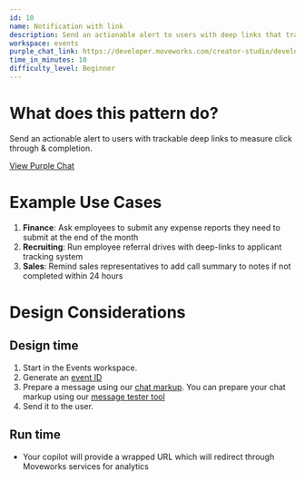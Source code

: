 ```yaml
---
id: 10
name: Notification with link
description: Send an actionable alert to users with deep links that track clickthrough & completion.
workspace: events
purple_chat_link: https://developer.moveworks.com/creator-studio/developer-tools/purple-chat-builder/?workspace=%7B%22title%22%3A%22My+Workspace%22%2C%22mocks%22%3A%5B%7B%22id%22%3A1636%2C%22title%22%3A%22Mock+1%22%2C%22transcript%22%3A%7B%22settings%22%3A%7B%22colorStyle%22%3A%22LIGHT%22%2C%22startTime%22%3A%2211%3A43+AM%22%2C%22defaultPerson%22%3A%22GWEN%22%2C%22editable%22%3Atrue%2C%22botName%22%3A%22%22%2C%22botImageUrl%22%3A%22%22%7D%2C%22messages%22%3A%5B%7B%22from%22%3A%22ANNOTATION%22%2C%22text%22%3A%22iPaaS%3A+Scheduled+job+that+runs+once+a+month+at+the+end+of+the+month.%22%7D%2C%7B%22from%22%3A%22BOT%22%2C%22text%22%3A%22It%27s+time+to+prep+for+month+end+close%21+We+need+your+help+to+ensure+our+financials+accurately+represent+our+business+activity.+%5Cn%5Cn%F0%9F%91%89+Please+look+through+your+inbox+and+forward+any+invoices+that+may+have+been+missed+to+%3Ca+href%3D%5C%22mailto%3Aap%40moveworks.ai%5C%22%3Eap%40moveworks.ai%3C%2Fa%3E.%5Cn%5Cn%F0%9F%91%89+We+also+need+your+expense+reports+submitted+in+%3Ca+href%3D%5C%22expensify.com%5C%22%3EExpensify%21%3C%2Fa%3E%22%7D%2C%7B%22from%22%3A%22ANNOTATION%22%2C%22text%22%3A%22Emoji+codes+are+supported+across+all+platforms.+Links+all+work+with+link+tracking+analytics.%22%7D%5D%7D%7D%5D%2C%22botSettings%22%3A%7B%22name%22%3A%22%22%2C%22imageUrl%22%3A%22%22%7D%7D
time_in_minutes: 10
difficulty_level: Beginner
---
```


# What does this pattern do?

Send an actionable alert to users with trackable deep links to measure click through & completion.

[View Purple Chat](https://developer.moveworks.com/creator-studio/developer-tools/purple-chat-builder/?workspace=%7B%22title%22%3A%22My+Workspace%22%2C%22mocks%22%3A%5B%7B%22id%22%3A1636%2C%22title%22%3A%22Mock+1%22%2C%22transcript%22%3A%7B%22settings%22%3A%7B%22colorStyle%22%3A%22LIGHT%22%2C%22startTime%22%3A%2211%3A43+AM%22%2C%22defaultPerson%22%3A%22GWEN%22%2C%22editable%22%3Atrue%2C%22botName%22%3A%22%22%2C%22botImageUrl%22%3A%22%22%7D%2C%22messages%22%3A%5B%7B%22from%22%3A%22ANNOTATION%22%2C%22text%22%3A%22iPaaS%3A+Scheduled+job+that+runs+once+a+month+at+the+end+of+the+month.%22%7D%2C%7B%22from%22%3A%22BOT%22%2C%22text%22%3A%22It%27s+time+to+prep+for+month+end+close%21+We+need+your+help+to+ensure+our+financials+accurately+represent+our+business+activity.+%5Cn%5Cn%F0%9F%91%89+Please+look+through+your+inbox+and+forward+any+invoices+that+may+have+been+missed+to+%3Ca+href%3D%5C%22mailto%3Aap%40moveworks.ai%5C%22%3Eap%40moveworks.ai%3C%2Fa%3E.%5Cn%5Cn%F0%9F%91%89+We+also+need+your+expense+reports+submitted+in+%3Ca+href%3D%5C%22expensify.com%5C%22%3EExpensify%21%3C%2Fa%3E%22%7D%2C%7B%22from%22%3A%22ANNOTATION%22%2C%22text%22%3A%22Emoji+codes+are+supported+across+all+platforms.+Links+all+work+with+link+tracking+analytics.%22%7D%5D%7D%7D%5D%2C%22botSettings%22%3A%7B%22name%22%3A%22%22%2C%22imageUrl%22%3A%22%22%7D%7D)

# Example Use Cases

1. **Finance**: Ask employees to submit any expense reports they need to submit at the end of the month
2. **Recruiting**: Run employee referral drives with deep-links to applicant tracking system
3. **Sales**: Remind sales representatives to add call summary to notes if not completed within 24 hours

# Design Considerations

## Design time

1. Start in the Events workspace.
2. Generate an [event ID](/creator-studio/conversation-design/triggers/event-triggers)
3. Prepare a message using our [chat markup](/creator-studio/reference/markup). You can prepare your chat markup using our [message tester tool](/creator-studio/developer-tools/message-tester/)
4. Send it to the user.


## Run time

- Your copilot will provide a wrapped URL which will redirect through Moveworks services for analytics

